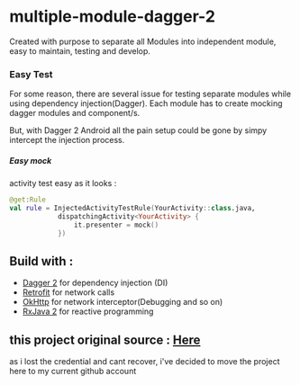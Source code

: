 # multiple-module-dagger-2

Created with purpose to separate all Modules into independent module, easy to maintain, testing and develop.

### Easy Test
For some reason, there are several issue for testing separate modules while using dependency injection(Dagger). Each module has to create mocking dagger modules and component/s.

But, with Dagger 2 Android all the pain setup could be gone by simpy intercept the injection process.

##### Easy mock
activity test easy as it looks : 
```kotlin
@get:Rule
val rule = InjectedActivityTestRule(YourActivity::class.java,
            dispatchingActivity<YourActivity> {
                it.presenter = mock()
            })
```



## Build with :  
- [Dagger 2](https://github.com/google/dagger) for dependency injection (DI)
- [Retrofit](https://square.github.io/retrofit/) for network calls
- [OkHttp](http://square.github.io/okhttp/) for network interceptor(Debugging and so on)
- [RxJava 2](https://github.com/ReactiveX/RxJava/wiki/What's-different-in-2.0) for reactive programming


## this project original source : [Here](https://github.com/kidnapsteal/multiple-module-dagger-2)
as i lost the credential and cant recover, i've decided to move the project here to my current github account
